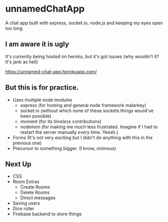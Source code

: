 # unnamedChatApp
A chat app built with express, socket.io, node.js and keeping my eyes open too long
## I am aware it is ugly
It's currently being hosted on heroku, but it's got issues (why wouldn't it? It's jank as hell)

https://unnamed-chat-app.herokuapp.com/

## But this is for practice.
- Uses multiple node modules 
  - express (for hosting and general node framework malarkey)
  - socket.io (without which none of these sockets things would've been possible)
  - moment (for its *timeless* contributions)
  - nodemon (for making me much less frustrated. Imagine if I had to restart the server manually *every* time. Yeesh.)
- Forms (It's not very exciting but I didn't do anything with this in the previous one)
- Precursor to something bigger. (I know, ominous)
## Next Up
- CSS 
- Room Extras
  - Create Rooms
  - Delete Rooms
  - Direct messages
- Saving users
- Dice roller
- Firebase backend to store things

